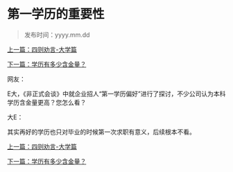 # 第一学历的重要性

> 发布时间：yyyy.mm.dd 

[上一篇：四则劝言-大学篇  ](/education/article62)

[下一篇：学历有多少含金量？ ](/education/article64)



网友：

E大，《非正式会谈》中就企业招人“第一学历偏好”进行了探讨，不少公司认为本科学历含金量更高？您怎么看？

大E：

其实再好的学历也只对毕业的时候第一次求职有意义，后续根本不看。



[上一篇：四则劝言-大学篇  ](/education/article62)

[下一篇：学历有多少含金量？ ](/education/article64)

